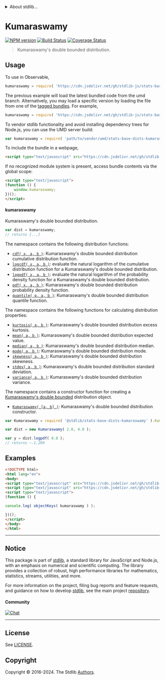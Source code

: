<!--

@license Apache-2.0

Copyright (c) 2018 The Stdlib Authors.

Licensed under the Apache License, Version 2.0 (the "License");
you may not use this file except in compliance with the License.
You may obtain a copy of the License at

   http://www.apache.org/licenses/LICENSE-2.0

Unless required by applicable law or agreed to in writing, software
distributed under the License is distributed on an "AS IS" BASIS,
WITHOUT WARRANTIES OR CONDITIONS OF ANY KIND, either express or implied.
See the License for the specific language governing permissions and
limitations under the License.

-->


<details>
  <summary>
    About stdlib...
  </summary>
  <p>We believe in a future in which the web is a preferred environment for numerical computation. To help realize this future, we've built stdlib. stdlib is a standard library, with an emphasis on numerical and scientific computation, written in JavaScript (and C) for execution in browsers and in Node.js.</p>
  <p>The library is fully decomposable, being architected in such a way that you can swap out and mix and match APIs and functionality to cater to your exact preferences and use cases.</p>
  <p>When you use stdlib, you can be absolutely certain that you are using the most thorough, rigorous, well-written, studied, documented, tested, measured, and high-quality code out there.</p>
  <p>To join us in bringing numerical computing to the web, get started by checking us out on <a href="https://github.com/stdlib-js/stdlib">GitHub</a>, and please consider <a href="https://opencollective.com/stdlib">financially supporting stdlib</a>. We greatly appreciate your continued support!</p>
</details>

# Kumaraswamy

[![NPM version][npm-image]][npm-url] [![Build Status][test-image]][test-url] [![Coverage Status][coverage-image]][coverage-url] <!-- [![dependencies][dependencies-image]][dependencies-url] -->

> Kumaraswamy's double bounded distribution.



<section class="usage">

## Usage

To use in Observable,

```javascript
kumaraswamy = require( 'https://cdn.jsdelivr.net/gh/stdlib-js/stats-base-dists-kumaraswamy@umd/browser.js' )
```
The previous example will load the latest bundled code from the umd branch. Alternatively, you may load a specific version by loading the file from one of the [tagged bundles](https://github.com/stdlib-js/stats-base-dists-kumaraswamy/tags). For example,

```javascript
kumaraswamy = require( 'https://cdn.jsdelivr.net/gh/stdlib-js/stats-base-dists-kumaraswamy@v0.2.1-umd/browser.js' )
```

To vendor stdlib functionality and avoid installing dependency trees for Node.js, you can use the UMD server build:

```javascript
var kumaraswamy = require( 'path/to/vendor/umd/stats-base-dists-kumaraswamy/index.js' )
```

To include the bundle in a webpage,

```html
<script type="text/javascript" src="https://cdn.jsdelivr.net/gh/stdlib-js/stats-base-dists-kumaraswamy@umd/browser.js"></script>
```

If no recognized module system is present, access bundle contents via the global scope:

```html
<script type="text/javascript">
(function () {
    window.kumaraswamy;
})();
</script>
```

#### kumaraswamy

Kumaraswamy's double bounded distribution.

```javascript
var dist = kumaraswamy;
// returns {...}
```

The namespace contains the following distribution functions:

<!-- <toc pattern="*+(cdf|pdf|mgf|quantile)*"> -->

<div class="namespace-toc">

-   <span class="signature">[`cdf( x, a, b )`][@stdlib/stats/base/dists/kumaraswamy/cdf]</span><span class="delimiter">: </span><span class="description">Kumaraswamy's double bounded distribution cumulative distribution function.</span>
-   <span class="signature">[`logcdf( x, a, b )`][@stdlib/stats/base/dists/kumaraswamy/logcdf]</span><span class="delimiter">: </span><span class="description">evaluate the natural logarithm of the cumulative distribution function for a Kumaraswamy's double bounded distribution.</span>
-   <span class="signature">[`logpdf( x, a, b )`][@stdlib/stats/base/dists/kumaraswamy/logpdf]</span><span class="delimiter">: </span><span class="description">evaluate the natural logarithm of the probability density function for a Kumaraswamy's double bounded distribution.</span>
-   <span class="signature">[`pdf( x, a, b )`][@stdlib/stats/base/dists/kumaraswamy/pdf]</span><span class="delimiter">: </span><span class="description">Kumaraswamy's double bounded distribution probability density function.</span>
-   <span class="signature">[`quantile( p, a, b )`][@stdlib/stats/base/dists/kumaraswamy/quantile]</span><span class="delimiter">: </span><span class="description">Kumaraswamy's double bounded distribution quantile function.</span>

</div>

<!-- </toc> -->

The namespace contains the following functions for calculating distribution properties:

<!-- <toc pattern="*+(entropy|kurtosis|mean|median|mode|skewness|stdev|variance)*"> -->

<div class="namespace-toc">

-   <span class="signature">[`kurtosis( a, b )`][@stdlib/stats/base/dists/kumaraswamy/kurtosis]</span><span class="delimiter">: </span><span class="description">Kumaraswamy's double bounded distribution excess kurtosis.</span>
-   <span class="signature">[`mean( a, b )`][@stdlib/stats/base/dists/kumaraswamy/mean]</span><span class="delimiter">: </span><span class="description">Kumaraswamy's double bounded distribution expected value.</span>
-   <span class="signature">[`median( a, b )`][@stdlib/stats/base/dists/kumaraswamy/median]</span><span class="delimiter">: </span><span class="description">Kumaraswamy's double bounded distribution median.</span>
-   <span class="signature">[`mode( a, b )`][@stdlib/stats/base/dists/kumaraswamy/mode]</span><span class="delimiter">: </span><span class="description">Kumaraswamy's double bounded distribution mode.</span>
-   <span class="signature">[`skewness( a, b )`][@stdlib/stats/base/dists/kumaraswamy/skewness]</span><span class="delimiter">: </span><span class="description">Kumaraswamy's double bounded distribution skewness.</span>
-   <span class="signature">[`stdev( a, b )`][@stdlib/stats/base/dists/kumaraswamy/stdev]</span><span class="delimiter">: </span><span class="description">Kumaraswamy's double bounded distribution standard deviation.</span>
-   <span class="signature">[`variance( a, b )`][@stdlib/stats/base/dists/kumaraswamy/variance]</span><span class="delimiter">: </span><span class="description">Kumaraswamy's double bounded distribution variance.</span>

</div>

<!-- </toc> -->

The namespace contains a constructor function for creating a [Kumaraswamy's double bounded][kumaraswamy-distribution] distribution object.

<!-- <toc pattern="*ctor*"> -->

<div class="namespace-toc">

-   <span class="signature">[`Kumaraswamy( [a, b] )`][@stdlib/stats/base/dists/kumaraswamy/ctor]</span><span class="delimiter">: </span><span class="description">Kumaraswamy's double bounded distribution constructor.</span>

</div>

<!-- </toc> -->

```javascript
var Kumaraswamy = require( '@stdlib/stats-base-dists-kumaraswamy' ).Kumaraswamy;

var dist = new Kumaraswamy( 2.0, 4.0 );

var y = dist.logpdf( 0.8 );
// returns ~-1.209
```

</section>

<!-- /.usage -->

<section class="examples">

## Examples

<!-- TODO: better examples -->

<!-- eslint no-undef: "error" -->

```html
<!DOCTYPE html>
<html lang="en">
<body>
<script type="text/javascript" src="https://cdn.jsdelivr.net/gh/stdlib-js/utils-keys@umd/browser.js"></script>
<script type="text/javascript" src="https://cdn.jsdelivr.net/gh/stdlib-js/stats-base-dists-kumaraswamy@umd/browser.js"></script>
<script type="text/javascript">
(function () {

console.log( objectKeys( kumaraswamy ) );

})();
</script>
</body>
</html>
```

</section>

<!-- /.examples -->

<!-- Section for related `stdlib` packages. Do not manually edit this section, as it is automatically populated. -->

<section class="related">

</section>

<!-- /.related -->

<!-- Section for all links. Make sure to keep an empty line after the `section` element and another before the `/section` close. -->


<section class="main-repo" >

* * *

## Notice

This package is part of [stdlib][stdlib], a standard library for JavaScript and Node.js, with an emphasis on numerical and scientific computing. The library provides a collection of robust, high performance libraries for mathematics, statistics, streams, utilities, and more.

For more information on the project, filing bug reports and feature requests, and guidance on how to develop [stdlib][stdlib], see the main project [repository][stdlib].

#### Community

[![Chat][chat-image]][chat-url]

---

## License

See [LICENSE][stdlib-license].


## Copyright

Copyright &copy; 2016-2024. The Stdlib [Authors][stdlib-authors].

</section>

<!-- /.stdlib -->

<!-- Section for all links. Make sure to keep an empty line after the `section` element and another before the `/section` close. -->

<section class="links">

[npm-image]: http://img.shields.io/npm/v/@stdlib/stats-base-dists-kumaraswamy.svg
[npm-url]: https://npmjs.org/package/@stdlib/stats-base-dists-kumaraswamy

[test-image]: https://github.com/stdlib-js/stats-base-dists-kumaraswamy/actions/workflows/test.yml/badge.svg?branch=v0.2.1
[test-url]: https://github.com/stdlib-js/stats-base-dists-kumaraswamy/actions/workflows/test.yml?query=branch:v0.2.1

[coverage-image]: https://img.shields.io/codecov/c/github/stdlib-js/stats-base-dists-kumaraswamy/main.svg
[coverage-url]: https://codecov.io/github/stdlib-js/stats-base-dists-kumaraswamy?branch=main

<!--

[dependencies-image]: https://img.shields.io/david/stdlib-js/stats-base-dists-kumaraswamy.svg
[dependencies-url]: https://david-dm.org/stdlib-js/stats-base-dists-kumaraswamy/main

-->

[chat-image]: https://img.shields.io/gitter/room/stdlib-js/stdlib.svg
[chat-url]: https://app.gitter.im/#/room/#stdlib-js_stdlib:gitter.im

[stdlib]: https://github.com/stdlib-js/stdlib

[stdlib-authors]: https://github.com/stdlib-js/stdlib/graphs/contributors

[umd]: https://github.com/umdjs/umd
[es-module]: https://developer.mozilla.org/en-US/docs/Web/JavaScript/Guide/Modules

[deno-url]: https://github.com/stdlib-js/stats-base-dists-kumaraswamy/tree/deno
[deno-readme]: https://github.com/stdlib-js/stats-base-dists-kumaraswamy/blob/deno/README.md
[umd-url]: https://github.com/stdlib-js/stats-base-dists-kumaraswamy/tree/umd
[umd-readme]: https://github.com/stdlib-js/stats-base-dists-kumaraswamy/blob/umd/README.md
[esm-url]: https://github.com/stdlib-js/stats-base-dists-kumaraswamy/tree/esm
[esm-readme]: https://github.com/stdlib-js/stats-base-dists-kumaraswamy/blob/esm/README.md
[branches-url]: https://github.com/stdlib-js/stats-base-dists-kumaraswamy/blob/main/branches.md

[stdlib-license]: https://raw.githubusercontent.com/stdlib-js/stats-base-dists-kumaraswamy/main/LICENSE

[kumaraswamy-distribution]: https://en.wikipedia.org/wiki/Kumaraswamy_distribution

<!-- <toc-links> -->

[@stdlib/stats/base/dists/kumaraswamy/ctor]: https://github.com/stdlib-js/stats-base-dists-kumaraswamy-ctor/tree/umd

[@stdlib/stats/base/dists/kumaraswamy/kurtosis]: https://github.com/stdlib-js/stats-base-dists-kumaraswamy-kurtosis/tree/umd

[@stdlib/stats/base/dists/kumaraswamy/mean]: https://github.com/stdlib-js/stats-base-dists-kumaraswamy-mean/tree/umd

[@stdlib/stats/base/dists/kumaraswamy/median]: https://github.com/stdlib-js/stats-base-dists-kumaraswamy-median/tree/umd

[@stdlib/stats/base/dists/kumaraswamy/mode]: https://github.com/stdlib-js/stats-base-dists-kumaraswamy-mode/tree/umd

[@stdlib/stats/base/dists/kumaraswamy/skewness]: https://github.com/stdlib-js/stats-base-dists-kumaraswamy-skewness/tree/umd

[@stdlib/stats/base/dists/kumaraswamy/stdev]: https://github.com/stdlib-js/stats-base-dists-kumaraswamy-stdev/tree/umd

[@stdlib/stats/base/dists/kumaraswamy/variance]: https://github.com/stdlib-js/stats-base-dists-kumaraswamy-variance/tree/umd

[@stdlib/stats/base/dists/kumaraswamy/cdf]: https://github.com/stdlib-js/stats-base-dists-kumaraswamy-cdf/tree/umd

[@stdlib/stats/base/dists/kumaraswamy/logcdf]: https://github.com/stdlib-js/stats-base-dists-kumaraswamy-logcdf/tree/umd

[@stdlib/stats/base/dists/kumaraswamy/logpdf]: https://github.com/stdlib-js/stats-base-dists-kumaraswamy-logpdf/tree/umd

[@stdlib/stats/base/dists/kumaraswamy/pdf]: https://github.com/stdlib-js/stats-base-dists-kumaraswamy-pdf/tree/umd

[@stdlib/stats/base/dists/kumaraswamy/quantile]: https://github.com/stdlib-js/stats-base-dists-kumaraswamy-quantile/tree/umd

<!-- </toc-links> -->

</section>

<!-- /.links -->
